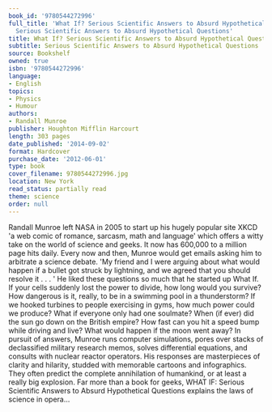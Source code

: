 ```yaml
---
book_id: '9780544272996'
full_title: 'What If? Serious Scientific Answers to Absurd Hypothetical Questions:
  Serious Scientific Answers to Absurd Hypothetical Questions'
title: What If? Serious Scientific Answers to Absurd Hypothetical Questions
subtitle: Serious Scientific Answers to Absurd Hypothetical Questions
source: Bookshelf
owned: true
isbn: '9780544272996'
language:
- English
topics:
- Physics
- Humour
authors:
- Randall Munroe
publisher: Houghton Mifflin Harcourt
length: 303 pages
date_published: '2014-09-02'
format: Hardcover
purchase_date: '2012-06-01'
type: book
cover_filename: 9780544272996.jpg
location: New York
read_status: partially read
theme: science
order: null
---
```

Randall Munroe left NASA in 2005 to start up his hugely popular site XKCD 'a web comic of romance, sarcasm, math and language' which offers a witty take on the world of science and geeks. It now has 600,000 to a million page hits daily. Every now and then, Munroe would get emails asking him to arbitrate a science debate. 'My friend and I were arguing about what would happen if a bullet got struck by lightning, and we agreed that you should resolve it . . . ' He liked these questions so much that he started up What If.
If your cells suddenly lost the power to divide, how long would you survive?
How dangerous is it, really, to be in a swimming pool in a thunderstorm?
If we hooked turbines to people exercising in gyms, how much power could we produce?
What if everyone only had one soulmate?
When (if ever) did the sun go down on the British empire?
How fast can you hit a speed bump while driving and live?
What would happen if the moon went away?
In pursuit of answers, Munroe runs computer simulations, pores over stacks of declassified military research memos, solves differential equations, and consults with nuclear reactor operators. His responses are masterpieces of clarity and hilarity, studded with memorable cartoons and infographics. They often predict the complete annihilation of humankind, or at least a really big explosion. Far more than a book for geeks, WHAT IF: Serious Scientific Answers to Absurd Hypothetical Questions explains the laws of science in opera...

